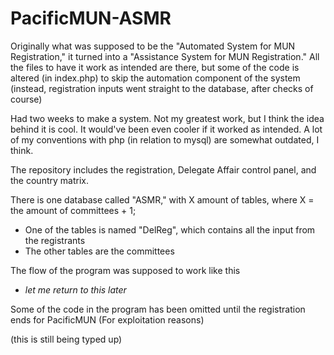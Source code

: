 # PacificMUN-ASMR
Originally what was supposed to be the "Automated System for MUN Registration," it turned into a "Assistance System for MUN Registration." All the files to have it work as intended are there, but some of the code is altered (in index.php) to skip the automation component of the system (instead, registration inputs went straight to the database, after checks of course)

Had two weeks to make a system. Not my greatest work, but I think the idea behind it is cool. It would've been even cooler if it worked as  intended. A lot of my conventions with php (in relation to mysql) are somewhat outdated, I think. 

The repository includes the registration, Delegate Affair control panel, and the country matrix.

There is one database called "ASMR," with X amount of tables, where X = the amount of committees + 1;
 - One of the tables is named "DelReg", which contains all the input from the registrants
 - The other tables are the committees

The flow of the program was supposed to work like this
 - *let me return to this later* 

Some of the code in the program has been omitted until the registration ends for PacificMUN (For exploitation reasons)


(this is still being typed up)
